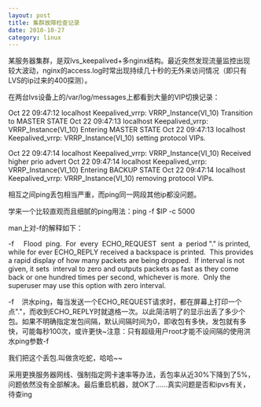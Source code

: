 ```yaml
---
layout: post
title: 集群故障检查记录
date: 2010-10-27
category: linux
---
```


某服务器集群，是双lvs_keepalived+多nginx结构。最近突然发现流量监控出现较大波动，nginx的access.log时常出现持续几十秒的无外来访问情况（即只有LVS的ip过来的400探测）。

在两台lvs设备上的/var/log/messages上都看到大量的VIP切换记录：

Oct 22 09:47:12 localhost Keepalived_vrrp: VRRP_Instance(VI_10) Transition to MASTER STATE
Oct 22 09:47:13 localhost Keepalived_vrrp: VRRP_Instance(VI_10) Entering MASTER STATE
Oct 22 09:47:13 localhost Keepalived_vrrp: VRRP_Instance(VI_10) setting protocol VIPs.

Oct 22 09:47:14 localhost Keepalived_vrrp: VRRP_Instance(VI_10) Received higher prio advert
Oct 22 09:47:14 localhost Keepalived_vrrp: VRRP_Instance(VI_10) Entering BACKUP STATE
Oct 22 09:47:14 localhost Keepalived_vrrp: VRRP_Instance(VI_10) removing protocol VIPs.

相互之间ping丢包相当严重，而ping同一网段其他ip都没问题。

学来一个比较直观而且细腻的ping用法：ping -f $IP -c 5000

man上对-f的解释如下：

-f     Flood  ping.  For  every  ECHO_REQUEST  sent  a  period "." is printed, while for ever ECHO_REPLY received a backspace is printed.  This provides a rapid display of how many packets are being dropped.  If interval is not given, it sets  interval to zero and outputs packets as fast as they come back or one hundred times per second, whichever is more.  Only the superuser may use this option with zero interval.

-f    洪水ping，每当发送一个ECHO_REQUEST请求时，都在屏幕上打印一个点"."，而收到ECHO_REPLY时就退格一次。以此简洁明了的显示出丢了多少个包。如果不明确指定发包间隔，默认间隔时间为0，即收包有多快，发包就有多快，可能每秒100次，或许更快~注意：只有超级用户root才能不设间隔的使用洪水ping参数-f

我们把这个丢包.叫做贪吃蛇，哈哈~~

采用更换服务器网线、强制指定网卡速率等办法，丢包率从近30%下降到了5%，问题依然没有全部解决。最后重启机器，就OK了……真实问题是否和ipvs有关，待查ing
